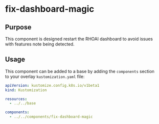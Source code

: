# fix-dashboard-magic

## Purpose

This component is designed restart the RHOAI dashboard to avoid issues with features note being detected.

## Usage

This component can be added to a base by adding the `components` section to your overlay `kustomization.yaml` file:

```yaml
apiVersion: kustomize.config.k8s.io/v1beta1
kind: Kustomization

resources:
  - ../../base

components:
  - ../../components/fix-dashboard-magic
```
